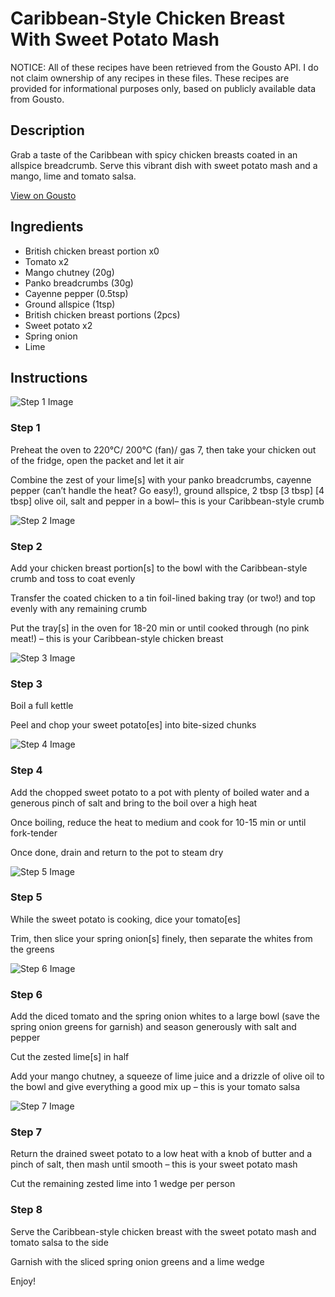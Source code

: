 # Caribbean-Style Chicken Breast With Sweet Potato Mash

NOTICE: All of these recipes have been retrieved from the Gousto API. I do not claim ownership of any recipes in these files. These recipes are provided for informational purposes only, based on publicly available data from Gousto.

## Description

Grab a taste of the Caribbean with spicy chicken breasts coated in an allspice breadcrumb. Serve this vibrant dish with sweet potato mash and a mango, lime and tomato salsa. 
​


[View on Gousto](https://www.gousto.co.uk/recipes/cookbook/spicy-caribbean-style-chicken-breast-with-sweet-potato-mash)

## Ingredients

- British chicken breast portion x0
- Tomato x2
- Mango chutney (20g)
- Panko breadcrumbs (30g)
- Cayenne pepper (0.5tsp)
- Ground allspice (1tsp)
- British chicken breast portions (2pcs)
- Sweet potato x2
- Spring onion
- Lime

## Instructions

![Step 1 Image](https://production-media.gousto.co.uk/cms/recipe-step-image/step-1-1679397745363-x200.jpg)

### Step 1

Preheat the oven to 220°C/ 200°C (fan)/ gas 7, then take your chicken out of the fridge, open the packet and let it air

Combine the zest of your lime[s] with your panko breadcrumbs, cayenne pepper (can’t handle the heat? Go easy!), ground allspice, 2 tbsp <span class="text-purple">[3 tbsp] </span><span class="text-danger">[4 tbsp]</span> olive oil, salt and pepper in a bowl– this is your Caribbean-style crumb

![Step 2 Image](https://production-media.gousto.co.uk/cms/recipe-step-image/Step-2-1679397758299-x200.jpg)

### Step 2

Add your chicken breast portion[s] to the bowl with the Caribbean-style crumb and toss to coat evenly

Transfer the coated chicken to a tin foil-lined baking tray (or two!) and top evenly with any remaining crumb

Put the tray[s] in the oven for 18-20 min or until cooked through (no pink meat!) – this is your Caribbean-style chicken breast

![Step 3 Image](https://production-media.gousto.co.uk/cms/recipe-step-image/step-3-1679397774276-x200.jpg)

### Step 3

Boil a full kettle

Peel and chop your sweet potato[es] into bite-sized chunks

![Step 4 Image](https://production-media.gousto.co.uk/cms/recipe-step-image/step-4-1679397779188-x200.jpg)

### Step 4

Add the chopped sweet potato to a pot with plenty of boiled water and a generous pinch of salt and bring to the boil over a high heat

Once boiling, reduce the heat to medium and cook for 10-15 min or until fork-tender

Once done, drain and return to the pot to steam dry

![Step 5 Image](https://production-media.gousto.co.uk/cms/recipe-step-image/Step-5-1679397785658-x200.jpg)

### Step 5

While the sweet potato is cooking, dice your tomato[es]

Trim, then slice your spring onion[s]<span class="text-danger"> </span>finely, then separate the whites from the greens

![Step 6 Image](https://production-media.gousto.co.uk/cms/recipe-step-image/step-6-1679397793291-x200.jpg)

### Step 6

Add the diced tomato and the spring onion whites to a large bowl (save the spring onion greens for garnish) and season generously with salt and pepper

Cut the zested lime[s] in half

Add your mango chutney, a squeeze of lime juice and a drizzle of olive oil to the bowl and give everything a good mix up – this is your tomato salsa

![Step 7 Image](https://production-media.gousto.co.uk/cms/recipe-step-image/Step-7-1679397797329-x200.jpg)

### Step 7

Return the drained sweet potato to a low heat with a knob of butter and a pinch of salt, then mash until smooth – this is your sweet potato mash

Cut the remaining zested lime into 1 wedge per person

### Step 8

Serve the Caribbean-style chicken breast with the sweet potato mash and tomato salsa to the side

Garnish with the sliced spring onion greens and a lime wedge

Enjoy!

